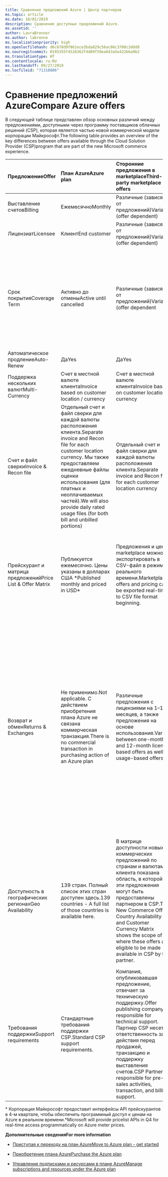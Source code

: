 ```yaml
---
title: Сравнение предложений Azure | Центр партнеров
ms.topic: article
ms.date: 10/01/2019
description: Сравнение доступных предложений Azure.
ms.assetid: ''
author: LauraBrenner
ms.author: labrenne
ms.localizationpriority: high
ms.openlocfilehash: d6c678d9f861ece3bda829c56ac86c3700c3ddd8
ms.sourcegitcommit: 0195355f4526362f4d89f59ea643a5e422b6a9b2
ms.translationtype: HT
ms.contentlocale: ru-RU
ms.lasthandoff: 09/27/2019
ms.locfileid: "71318806"
---
```

# <a name="compare-azure-offers"></a><span data-ttu-id="f473a-103">Сравнение предложений Azure</span><span class="sxs-lookup"><span data-stu-id="f473a-103">Compare Azure offers</span></span>

<span data-ttu-id="f473a-104">В следующей таблице представлен обзор основных различий между предложениями, доступными через программу поставщиков облачных решений (CSP), которая является частью новой коммерческой модели корпорации Майкрософт.</span><span class="sxs-lookup"><span data-stu-id="f473a-104">The following table provides an overview of the key differences between offers available through the Cloud Solution Provider (CSP)program that are part of the new Microsoft commerce experience.</span></span>

|<span data-ttu-id="f473a-105">**Предложение**</span><span class="sxs-lookup"><span data-stu-id="f473a-105">**Offer**</span></span>| <span data-ttu-id="f473a-106">**План Azure**</span><span class="sxs-lookup"><span data-stu-id="f473a-106">**Azure plan**</span></span>|<span data-ttu-id="f473a-107">**Сторонние предложения в marketplace**</span><span class="sxs-lookup"><span data-stu-id="f473a-107">**Third-party marketplace offers**</span></span>|<span data-ttu-id="f473a-108">**Резервирования Azure**</span><span class="sxs-lookup"><span data-stu-id="f473a-108">**Azure Reservations**</span></span>|<span data-ttu-id="f473a-109">**Серверные подписки, продаваемые через программу CSP**</span><span class="sxs-lookup"><span data-stu-id="f473a-109">**Server Subscriptions sold through CSP**</span></span>|<span data-ttu-id="f473a-110">**Предложения на основе рабочих мест**</span><span class="sxs-lookup"><span data-stu-id="f473a-110">**Seat-based offers**</span></span>|
|-------------------|:------|:-----|:---------|:--------------|:---------|
|<span data-ttu-id="f473a-111">Выставление счетов</span><span class="sxs-lookup"><span data-stu-id="f473a-111">Billing</span></span>|<span data-ttu-id="f473a-112">Ежемесячно</span><span class="sxs-lookup"><span data-stu-id="f473a-112">Monthly</span></span>|<span data-ttu-id="f473a-113">Различные (зависят от предложений)</span><span class="sxs-lookup"><span data-stu-id="f473a-113">Variable (offer dependent)</span></span>|<span data-ttu-id="f473a-114">Клиент</span><span class="sxs-lookup"><span data-stu-id="f473a-114">End customer</span></span>|<span data-ttu-id="f473a-115">Оплата заранее на весь срок или на 3 года</span><span class="sxs-lookup"><span data-stu-id="f473a-115">Up front for the full term or 3-year term</span></span>|<span data-ttu-id="f473a-116">Ежемесячные или ежегодные</span><span class="sxs-lookup"><span data-stu-id="f473a-116">Monthly or Annual</span></span>|
|<span data-ttu-id="f473a-117">Лицензиат</span><span class="sxs-lookup"><span data-stu-id="f473a-117">Licensee</span></span>|<span data-ttu-id="f473a-118">Клиент</span><span class="sxs-lookup"><span data-stu-id="f473a-118">End customer</span></span>|<span data-ttu-id="f473a-119">Различные (зависят от предложений)</span><span class="sxs-lookup"><span data-stu-id="f473a-119">Variable (offer dependent)</span></span>|<span data-ttu-id="f473a-120">Клиент</span><span class="sxs-lookup"><span data-stu-id="f473a-120">End customer</span></span>| <span data-ttu-id="f473a-121">Клиент</span><span class="sxs-lookup"><span data-stu-id="f473a-121">End customer</span></span>|   <span data-ttu-id="f473a-122">Клиент</span><span class="sxs-lookup"><span data-stu-id="f473a-122">End customer</span></span>|
|<span data-ttu-id="f473a-123">Срок покрытия</span><span class="sxs-lookup"><span data-stu-id="f473a-123">Coverage Term</span></span>|<span data-ttu-id="f473a-124">Активно до отмены</span><span class="sxs-lookup"><span data-stu-id="f473a-124">Active until cancelled</span></span>|<span data-ttu-id="f473a-125">Различные (зависят от предложений)</span><span class="sxs-lookup"><span data-stu-id="f473a-125">Variable (offer dependent</span></span>|<span data-ttu-id="f473a-126">См. описание предложения</span><span class="sxs-lookup"><span data-stu-id="f473a-126">See offer description</span></span>|<span data-ttu-id="f473a-127">Для каждого резервирования Azure действует собственный уникальный период покрытия. Для всех серверных подписок будут действовать собственный уникальный период покрытия.</span><span class="sxs-lookup"><span data-stu-id="f473a-127">All Azure Reservations have their own unique coverage period  All Server Subscriptions will have their own unique coverage period</span></span>|    <span data-ttu-id="f473a-128">Дополнительные лицензии на рабочие места будут привязаны к имеющемуся периоду покрытия.</span><span class="sxs-lookup"><span data-stu-id="f473a-128">Additional seat-based licenses will snap into the existing coverage period</span></span>|
|<span data-ttu-id="f473a-129">Автоматическое продление</span><span class="sxs-lookup"><span data-stu-id="f473a-129">Auto-Renew</span></span>|<span data-ttu-id="f473a-130">Да</span><span class="sxs-lookup"><span data-stu-id="f473a-130">Yes</span></span>|<span data-ttu-id="f473a-131">Да</span><span class="sxs-lookup"><span data-stu-id="f473a-131">Yes</span></span>|<span data-ttu-id="f473a-132">Нет</span><span class="sxs-lookup"><span data-stu-id="f473a-132">No</span></span>| <span data-ttu-id="f473a-133">Нет</span><span class="sxs-lookup"><span data-stu-id="f473a-133">No</span></span>|<span data-ttu-id="f473a-134">Да</span><span class="sxs-lookup"><span data-stu-id="f473a-134">Yes</span></span>|
|<span data-ttu-id="f473a-135">Поддержка нескольких валют</span><span class="sxs-lookup"><span data-stu-id="f473a-135">Multi-Currency</span></span>|<span data-ttu-id="f473a-136">Счет в местной валюте клиента</span><span class="sxs-lookup"><span data-stu-id="f473a-136">Invoice based on customer location / currency</span></span>|<span data-ttu-id="f473a-137">Счет в местной валюте клиента</span><span class="sxs-lookup"><span data-stu-id="f473a-137">Invoice based on customer location / currency</span></span>|<span data-ttu-id="f473a-138">Счет в местной валюте клиента</span><span class="sxs-lookup"><span data-stu-id="f473a-138">Invoice based on customer location / currency</span></span>|<span data-ttu-id="f473a-139">Счет в местной валюте клиента</span><span class="sxs-lookup"><span data-stu-id="f473a-139">Invoice based on customer location / currency</span></span>|<span data-ttu-id="f473a-140">В местной валюте партнера</span><span class="sxs-lookup"><span data-stu-id="f473a-140">Based on Partner location currency</span></span>| 
|<span data-ttu-id="f473a-141">Счет и файл сверки</span><span class="sxs-lookup"><span data-stu-id="f473a-141">Invoice & Recon file</span></span>|<span data-ttu-id="f473a-142">Отдельный счет и файл сверки для каждой валюты расположения клиента.</span><span class="sxs-lookup"><span data-stu-id="f473a-142">Separate invoice and Recon file for each customer location currency.</span></span>  <span data-ttu-id="f473a-143">Мы также предоставляем ежедневные файлы оценки использования (для платных и неоплачиваемых частей).</span><span class="sxs-lookup"><span data-stu-id="f473a-143">We will also provide daily rated usage files (for both bill and unbilled portions)</span></span> |<span data-ttu-id="f473a-144">Отдельный счет и файл сверки для каждой валюты расположения клиента.</span><span class="sxs-lookup"><span data-stu-id="f473a-144">Separate invoice and Recon file for each customer location currency</span></span>|<span data-ttu-id="f473a-145">Отдельный счет и файл сверки для каждой валюты расположения клиента.</span><span class="sxs-lookup"><span data-stu-id="f473a-145">Separate invoice and Recon file for each customer location currency</span></span>|<span data-ttu-id="f473a-146">Отдельный счет и файл сверки для каждой валюты расположения клиента.</span><span class="sxs-lookup"><span data-stu-id="f473a-146">Separate invoice and Recon file for each customer location currency</span></span>|<span data-ttu-id="f473a-147">Все заказы в одном счете и файле сверки</span><span class="sxs-lookup"><span data-stu-id="f473a-147">All orders on one invoice and Recon file</span></span>|
|<span data-ttu-id="f473a-148">Прейскурант и матрица предложений</span><span class="sxs-lookup"><span data-stu-id="f473a-148">Price List & Offer Matrix</span></span>|<span data-ttu-id="f473a-149">Публикуется ежемесячно. Цены указаны в долларах США \*</span><span class="sxs-lookup"><span data-stu-id="f473a-149">Published monthly and priced in USD\*</span></span>|<span data-ttu-id="f473a-150">Предложения и цены marketplace можно экспортировать в CSV-файл в режиме реального времени.</span><span class="sxs-lookup"><span data-stu-id="f473a-150">Marketplace offers and pricing can be exported real-time to CSV file format beginning.</span></span>|<span data-ttu-id="f473a-151">Предоставляется отдельный файл со всеми ценами и сведениями о предложениях. Отдельный файл матрицы предложений отсутствует.</span><span class="sxs-lookup"><span data-stu-id="f473a-151">Separate, single file with all pricing and offer details included.There is no separate Offer Matrix file</span></span>||<span data-ttu-id="f473a-152">Предоставляется отдельный файл со всеми ценами и сведениями о предложениях. Отдельный файл матрицы предложений отсутствует.</span><span class="sxs-lookup"><span data-stu-id="f473a-152">Separate, single file with all pricing and offer details included.There is no separate Offer Matrix.</span></span>| <span data-ttu-id="f473a-153">Предоставляется отдельный файл со всеми ценами и сведениями о предложениях.</span><span class="sxs-lookup"><span data-stu-id="f473a-153">fileSeparate, single file with all pricing and offer details included.</span></span>|<span data-ttu-id="f473a-154">Отдельные прейскурант и матрица предложений (2 файла).</span><span class="sxs-lookup"><span data-stu-id="f473a-154">Separate price list and offer matrix (2 files).</span></span>|
|<span data-ttu-id="f473a-155">Возврат и обмен</span><span class="sxs-lookup"><span data-stu-id="f473a-155">Returns & Exchanges</span></span>|<span data-ttu-id="f473a-156">Не применимо.</span><span class="sxs-lookup"><span data-stu-id="f473a-156">Not applicable.</span></span> <span data-ttu-id="f473a-157">С действием приобретения плана Azure не связана коммерческая транзакция.</span><span class="sxs-lookup"><span data-stu-id="f473a-157">There is no commercial transaction in purchasing action of an Azure plan</span></span>|<span data-ttu-id="f473a-158">Различные предложения с лицензиями на 1–12 месяцев, а также предложения на основе использования.</span><span class="sxs-lookup"><span data-stu-id="f473a-158">Varies between one-month and 12-month license based offers as well as usage-based offers.</span></span>|<span data-ttu-id="f473a-159">При возврате в течение 5 дней после даты заказа возмещается 100 % суммы.</span><span class="sxs-lookup"><span data-stu-id="f473a-159">Returns less than 5 days after order date will receive a 100% credit.</span></span> <span data-ttu-id="f473a-160">При возврате по прошествии более 5 дней после даты заказа возмещается пропорциональная сумма и вычитаются 12 % от суммы за досрочное расторжение договора. Ограничение: 50 000 долларов США (или эквивалент в местной валюте) на клиента в год.</span><span class="sxs-lookup"><span data-stu-id="f473a-160">Returns greater than 5 days after order date will receive a pro-rated credit and a 12% early termination fee of the pro-rated credit; Cap of $50,000 USD (or local currency equivalent) per customer per year</span></span>|<span data-ttu-id="f473a-161">При возврате в течение 60 дней после даты заказа возмещается 100 % суммы, а лицензионные ключи деактивируются.</span><span class="sxs-lookup"><span data-stu-id="f473a-161">Returns less than 60 days from order date will receive a 100% credit license keys will be deactivated.</span></span> <span data-ttu-id="f473a-162">Частичные возвраты не будут приниматься.</span><span class="sxs-lookup"><span data-stu-id="f473a-162">Partial returns will not be accepted.</span></span>|   <span data-ttu-id="f473a-163">При приостановке или отмене в течение 30 дней возмещается 100 % суммы. При приостановке или отмене по истечении более 30 дней возмещается пропорциональная сумма.</span><span class="sxs-lookup"><span data-stu-id="f473a-163">Suspensions / cancellations less than 30 days will receive a 100% credit; Suspensions / cancellations greater than 30 days will receive a pro-rated credit.</span></span>|
|<span data-ttu-id="f473a-164">Доступность в географических регионах</span><span class="sxs-lookup"><span data-stu-id="f473a-164">Geo Availability</span></span>|<span data-ttu-id="f473a-165">139 стран. Полный список этих стран доступен здесь.</span><span class="sxs-lookup"><span data-stu-id="f473a-165">139 countries - A full list of those countries is available here.</span></span>|<span data-ttu-id="f473a-166">В матрице доступности новых коммерческих предложений по странам и валютам клиента показана область, в которой эти предложения могут быть предоставлены партнером в CSP.</span><span class="sxs-lookup"><span data-stu-id="f473a-166">The New Commerce Offers Country Availability and Customer Currency Matrix shows the scope of where these offers are eligible to be made available in CSP by the partner.</span></span>|<span data-ttu-id="f473a-167">Полные сведения приведены в матрице доступности новых коммерческих предложений по странам и валютам клиента.</span><span class="sxs-lookup"><span data-stu-id="f473a-167">See New Commerce Offers Country Availability and Customer Currency Matrix for full details.</span></span> <span data-ttu-id="f473a-168">Для всех новых коммерческих предложений действует общее расписание выпуска.</span><span class="sxs-lookup"><span data-stu-id="f473a-168">The same rollout schedule applies to all new commerce offers.</span></span>|<span data-ttu-id="f473a-169">Полные сведения приведены в матрице доступности новых коммерческих предложений по странам и валютам клиента.</span><span class="sxs-lookup"><span data-stu-id="f473a-169">See New Commerce Offers Country Availability and Customer Currency Matrix for full details.</span></span>  <span data-ttu-id="f473a-170">Для всех новых коммерческих предложений действует общее расписание выпуска.</span><span class="sxs-lookup"><span data-stu-id="f473a-170">The same rollout schedule applies to all new commerce offers.</span></span>|<span data-ttu-id="f473a-171">247 стран</span><span class="sxs-lookup"><span data-stu-id="f473a-171">247 countries</span></span>|
|<span data-ttu-id="f473a-172">Требования поддержки</span><span class="sxs-lookup"><span data-stu-id="f473a-172">Support requirements</span></span>|<span data-ttu-id="f473a-173">Стандартные требования поддержки CSP.</span><span class="sxs-lookup"><span data-stu-id="f473a-173">Standard CSP support requirements.</span></span>|<span data-ttu-id="f473a-174">Компания, опубликовавшая предложение, отвечает за техническую поддержку.</span><span class="sxs-lookup"><span data-stu-id="f473a-174">Offer publishing company is responsible for technical support.</span></span>  <span data-ttu-id="f473a-175">Партнер CSP несет ответственность за действия перед продажей, транзакцию и поддержку выставления счетов.</span><span class="sxs-lookup"><span data-stu-id="f473a-175">CSP Partner is responsible for pre-sales activities, transaction, and billing support.</span></span>|<span data-ttu-id="f473a-176">Стандартные требования поддержки CSP.</span><span class="sxs-lookup"><span data-stu-id="f473a-176">Standard CSP support requirements.</span></span>|<span data-ttu-id="f473a-177">Стандартные требования поддержки CSP.</span><span class="sxs-lookup"><span data-stu-id="f473a-177">Standard CSP support requirements.</span></span>|<span data-ttu-id="f473a-178">Стандартные требования поддержки CSP.</span><span class="sxs-lookup"><span data-stu-id="f473a-178">Standard CSP support requirements.</span></span>|

<span data-ttu-id="f473a-179">\* Корпорация Майкрософт предоставит интерфейсы API прейскурантов в 4-м квартале, чтобы обеспечить программный доступ к ценам на Azure в реальном времени.</span><span class="sxs-lookup"><span data-stu-id="f473a-179">\*Microsoft will provide pricelist APIs in Q4 for real-time access programmatically on Azure meter prices.</span></span>

<span data-ttu-id="f473a-180">**Дополнительные сведения**</span><span class="sxs-lookup"><span data-stu-id="f473a-180">**For more information**</span></span>

- [<span data-ttu-id="f473a-181">Приступая к переходу на план Azure</span><span class="sxs-lookup"><span data-stu-id="f473a-181">Move to Azure plan - get started</span></span>](azure-plan-get-started.md)

- [<span data-ttu-id="f473a-182">Приобретение плана Azure</span><span class="sxs-lookup"><span data-stu-id="f473a-182">Purchase the Azure plan</span></span>](purchase-azure-plan.md)

- [<span data-ttu-id="f473a-183">Управление подписками и ресурсами в плане Azure</span><span class="sxs-lookup"><span data-stu-id="f473a-183">Manage subscriptions and resources under the Azure plan</span></span>](azure-plan-manage.md)

